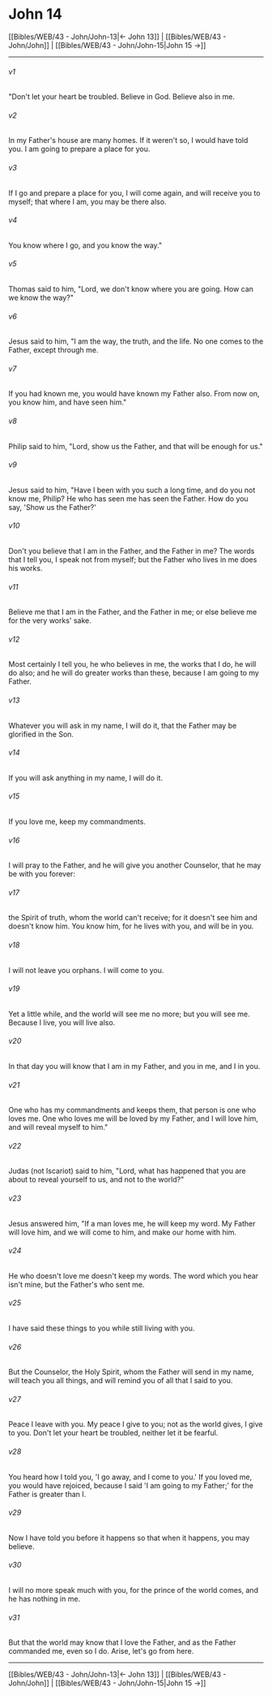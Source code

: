 # John 14

[[Bibles/WEB/43 - John/John-13|← John 13]] | [[Bibles/WEB/43 - John/John]] | [[Bibles/WEB/43 - John/John-15|John 15 →]]
***



###### v1 
"Don't let your heart be troubled. Believe in God. Believe also in me. 

###### v2 
In my Father's house are many homes. If it weren't so, I would have told you. I am going to prepare a place for you. 

###### v3 
If I go and prepare a place for you, I will come again, and will receive you to myself; that where I am, you may be there also. 

###### v4 
You know where I go, and you know the way." 

###### v5 
Thomas said to him, "Lord, we don't know where you are going. How can we know the way?" 

###### v6 
Jesus said to him, "I am the way, the truth, and the life. No one comes to the Father, except through me. 

###### v7 
If you had known me, you would have known my Father also. From now on, you know him, and have seen him." 

###### v8 
Philip said to him, "Lord, show us the Father, and that will be enough for us." 

###### v9 
Jesus said to him, "Have I been with you such a long time, and do you not know me, Philip? He who has seen me has seen the Father. How do you say, 'Show us the Father?' 

###### v10 
Don't you believe that I am in the Father, and the Father in me? The words that I tell you, I speak not from myself; but the Father who lives in me does his works. 

###### v11 
Believe me that I am in the Father, and the Father in me; or else believe me for the very works' sake. 

###### v12 
Most certainly I tell you, he who believes in me, the works that I do, he will do also; and he will do greater works than these, because I am going to my Father. 

###### v13 
Whatever you will ask in my name, I will do it, that the Father may be glorified in the Son. 

###### v14 
If you will ask anything in my name, I will do it. 

###### v15 
If you love me, keep my commandments. 

###### v16 
I will pray to the Father, and he will give you another Counselor, that he may be with you forever: 

###### v17 
the Spirit of truth, whom the world can't receive; for it doesn't see him and doesn't know him. You know him, for he lives with you, and will be in you. 

###### v18 
I will not leave you orphans. I will come to you. 

###### v19 
Yet a little while, and the world will see me no more; but you will see me. Because I live, you will live also. 

###### v20 
In that day you will know that I am in my Father, and you in me, and I in you. 

###### v21 
One who has my commandments and keeps them, that person is one who loves me. One who loves me will be loved by my Father, and I will love him, and will reveal myself to him." 

###### v22 
Judas (not Iscariot) said to him, "Lord, what has happened that you are about to reveal yourself to us, and not to the world?" 

###### v23 
Jesus answered him, "If a man loves me, he will keep my word. My Father will love him, and we will come to him, and make our home with him. 

###### v24 
He who doesn't love me doesn't keep my words. The word which you hear isn't mine, but the Father's who sent me. 

###### v25 
I have said these things to you while still living with you. 

###### v26 
But the Counselor, the Holy Spirit, whom the Father will send in my name, will teach you all things, and will remind you of all that I said to you. 

###### v27 
Peace I leave with you. My peace I give to you; not as the world gives, I give to you. Don't let your heart be troubled, neither let it be fearful. 

###### v28 
You heard how I told you, 'I go away, and I come to you.' If you loved me, you would have rejoiced, because I said 'I am going to my Father;' for the Father is greater than I. 

###### v29 
Now I have told you before it happens so that when it happens, you may believe. 

###### v30 
I will no more speak much with you, for the prince of the world comes, and he has nothing in me. 

###### v31 
But that the world may know that I love the Father, and as the Father commanded me, even so I do. Arise, let's go from here.

***
[[Bibles/WEB/43 - John/John-13|← John 13]] | [[Bibles/WEB/43 - John/John]] | [[Bibles/WEB/43 - John/John-15|John 15 →]]
